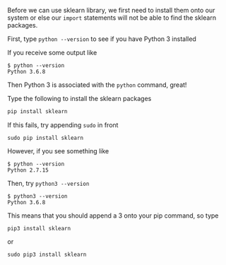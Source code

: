 <!--title={Installing the Sklearn Library}-->

Before we can use sklearn library, we first need to install them onto our system or else our `import` statements will not be able to find the sklearn packages.

First, type `python --version` to see if you have Python 3 installed

If you receive some output like

```
$ python --version
Python 3.6.8
```

Then Python 3 is associated with the `python` command, great!

Type the following to install the sklearn packages

```python
pip install sklearn
```

If this fails, try appending `sudo` in front

```
sudo pip install sklearn
```



However, if you see something like

```
$ python --version
Python 2.7.15
```

Then, try `python3 --version`

```
$ python3 --version
Python 3.6.8
```

This means that you should append a 3 onto your pip command, so type

```
pip3 install sklearn
```

or

```
sudo pip3 install sklearn
```

